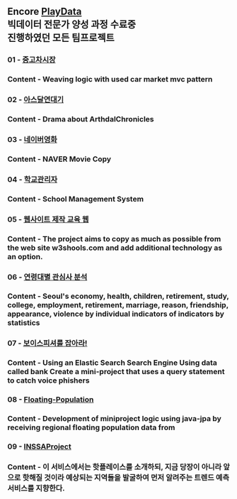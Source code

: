 ## Encore [PlayData](https://playdata.io/)<br> 빅데이터 전문가 양성 과정 수료중<br>진행하였던 모든 팀프로젝트 
### 01 - [중고차시장](https://github.com/angle2v/UsedCarMarket)
### Content - Weaving logic with used car market mvc pattern
### 02 - [아스달연대기](https://github.com/angle2v/ArthdalChronicles)
### Content - Drama about ArthdalChronicles
### 03 - [네이버영화](https://github.com/angle2v/NaverMovieProject)
### Content - NAVER Movie Copy
### 04 - [학교관리자](https://github.com/angle2v/SchoolAdmin)
### Content - School Management System 
### 05 - [웹사이트 제작 교육 웹](https://github.com/angle2v/W3KinderGarten)
### Content - The project aims to copy as much as possible from the web site w3shools.com and add additional technology as an option.
### 06 - [연령대별 관심사 분석](https://github.com/angle2v/ConcernAnalysis)
### Content - Seoul's economy, health, children, retirement, study, college, employment, retirement, marriage, reason, friendship, appearance, violence by individual indicators of indicators by statistics
### 07 - [보이스피셔를 잡아라!](https://github.com/angle2v/Catch-A-VoicePhisher)
### Content - Using an Elastic Search Search Engine Using data called bank Create a mini-project that uses a query statement to catch voice phishers
### 08 - [Floating-Population](https://github.com/angle2v/Floating-Population)
### Content - Development of miniproject logic using java-jpa by receiving regional floating population data from
### 09 - [INSSAProject](https://github.com/angle2v/INSSAProject)
### Content - 이 서비스에서는 핫플레이스를 소개하되, 지금 당장이 아니라 앞으로 핫해질 것이라 예상되는 지역들을 발굴하여 먼저 알려주는 트렌드 예측 서비스를 지향한다.
